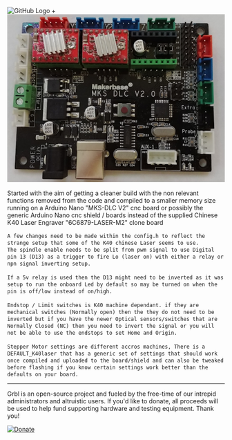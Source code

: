 ![GitHub Logo](https://github.com/gnea/gnea-Media/blob/master/Grbl%20Logo/Grbl%20Logo%20250px.png?raw=true) + ![mks_dlc_v2 controller](https://github.com/CBDesignS/grbl/blob/master/doc/mks_dlc_v2.png?raw=true)

Started with the aim of getting a cleaner build with the non relevant functions removed from the code and compiled to a smaller memory size running on a Arduino Nano "MKS-DLC V2" cnc board or possibly the generic Arduino Nano cnc shield / boards instead of the supplied Chinese K40 Laser Engraver "6C6879-LASER-M2" clone board



```
A few changes need to be made within the config.h to reflect the strange setup that some of the K40 chinese Laser seems to use.
The spindle enable needs to be split from pwm signal to use Digital pin 13 (D13) as a trigger to fire Lo (laser on) with either a relay or npn signal inverting setup.

If a 5v relay is used then the D13 might need to be inverted as it was setup to run the onboard Led by default so may be turned on when the pin is off/low instead of on/high. 

Endstop / Limit switches is K40 machine dependant. if they are mechanical switches (Normally open) then the they do not need to be inverted but if you have the newer Optical sensors/switches that are Normally Closed (NC) then you need to invert the signal or you will not be able to use the endstops to set Home and Origin.

Stepper Motor settings are different accros machines, There is a DEFAULT_K40laser that has a generic set of settings that should work once compiled and uploaded to the board/shield and can also be tweaked before flashing if you know certain settings work better than the defaults on your board.

```

-------------
Grbl is an open-source project and fueled by the free-time of our intrepid administrators and altruistic users. If you'd like to donate, all proceeds will be used to help fund supporting hardware and testing equipment. Thank you!

[![Donate](https://www.paypalobjects.com/en_US/i/btn/btn_donate_LG.gif)](https://www.paypal.com/cgi-bin/webscr?cmd=_s-xclick&hosted_button_id=CUGXJHXA36BYW)
